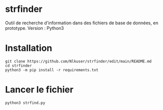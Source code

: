 # strfinder

Outil de recherche d'information dans des fichiers de base de données, en prototype.
Version : Python3


# Installation

```
git clone https://github.com/Nlkuser/strfinder/edit/main/README.md
cd strfinder
python3 -m pip install -r requirements.txt
```

# Lancer le fichier

```
python3 strfind.py
```
